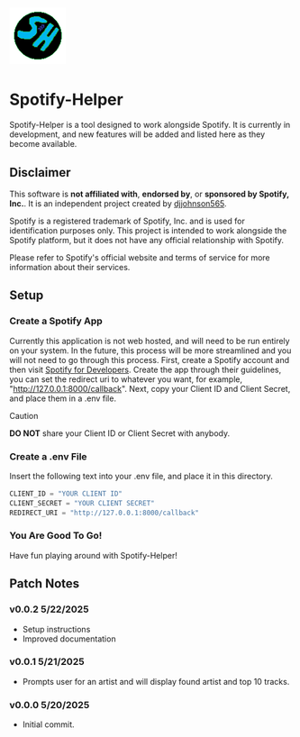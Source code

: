 # ![alt text](./images/sh.png "Spotify-Helper") 

# Spotify-Helper

Spotify-Helper is a tool designed to work alongside Spotify. It is currently in development, and new features will be added and listed here as they become available.

## Disclaimer

This software is **not affiliated with**, **endorsed by**, or **sponsored by Spotify, Inc.**. It is an independent project created by [djjohnson565](https://github.com/djjohnson565).  

Spotify is a registered trademark of Spotify, Inc. and is used for identification purposes only. This project is intended to work alongside the Spotify platform, but it does not have any official relationship with Spotify.  

Please refer to Spotify's official website and terms of service for more information about their services.

## Setup

### Create a Spotify App
Currently this application is not web hosted, and will need to be run entirely on your system. In the future, this process will be more streamlined and you will not need to go through this process. First, create a Spotify account and then visit [Spotify for Developers](https://developer.spotify.com/). Create the app through their guidelines, you can set the redirect uri to whatever you want, for example, "http://127.0.0.1:8000/callback". Next, copy your Client ID and Client Secret, and place them in a .env file.
> [!CAUTION]
> **DO NOT** share your Client ID or Client Secret with anybody.

### Create a .env File
Insert the following text into your .env file, and place it in this directory.
```python
CLIENT_ID = "YOUR CLIENT ID"
CLIENT_SECRET = "YOUR CLIENT SECRET"
REDIRECT_URI = "http://127.0.0.1:8000/callback"
```

### You Are Good To Go!
Have fun playing around with Spotify-Helper!

## Patch Notes

### v0.0.2 5/22/2025

- Setup instructions
- Improved documentation

### v0.0.1 5/21/2025

- Prompts user for an artist and will display found artist and top 10 tracks.

### v0.0.0 5/20/2025

- Initial commit.